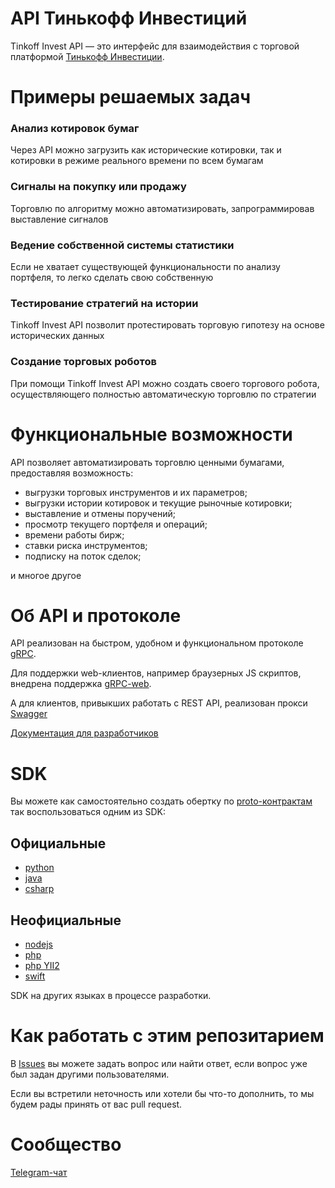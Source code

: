 # API Тинькофф Инвестиций

Tinkoff Invest API — это интерфейс для взаимодействия с торговой платформой [Тинькофф Инвестиции](https://www.tinkoff.ru/invest/).

# Примеры решаемых задач

### Анализ котировок бумаг

Через API можно загрузить как исторические котировки, так и котировки в режиме реального времени по всем бумагам

### Сигналы на покупку или продажу

Торговлю по алгоритму можно автоматизировать, запрограммировав выставление сигналов


### Ведение собственной системы статистики

Если не хватает существующей функциональности по анализу портфеля, то легко сделать свою собственную

### Тестирование стратегий на истории

Tinkoff Invest API позволит протестировать торговую гипотезу на основе исторических данных

### Создание торговых роботов

При помощи Tinkoff Invest API можно создать своего торгового робота, осуществляющего полностью автоматическую торговлю по стратегии


# Функциональные возможности
API позволяет автоматизировать торговлю ценными бумагами, предоставляя возможность:
* выгрузки торговых инструментов и их параметров;
* выгрузки истории котировок и текущие рыночные котировки;
* выставление и отмены поручений;
* просмотр текущего портфеля и операций;
* времени работы бирж;
* ставки риска инструментов;
* подписку на поток сделок;

и многое другое

# Об API и протоколе
API реализован на быстром, удобном и функциональном протоколе [gRPC](https://grpc.io/docs/).

Для поддержки web-клиентов, например браузерных JS скриптов, внедрена поддержка [gRPC-web](https://grpc.io/docs/platforms/web/basics/).

А для клиентов, привыкших работать с REST API, реализован прокси [Swagger](https://tinkoff.github.io/investAPI/swagger-ui/)


[Документация для разработчиков](https://tinkoff.github.io/investAPI/)

# SDK
Вы можете как самостоятельно создать обертку по [proto-контрактам](https://github.com/Tinkoff/investAPI/tree/main/src/docs/contracts) так воспользоваться одним из SDK:

## Официальные
* [python](https://github.com/Tinkoff/invest-python)
* [java](https://github.com/Tinkoff/invest-api-java-sdk)
* [csharp](https://github.com/Tinkoff/invest-api-csharp-sdk)

## Неофициальные
* [nodejs](https://github.com/betslus1/unofficial-tinkoff-invest-api_v2-lazy-sdk-NODEJS)
* [php](https://github.com/metaseller/tinkoff-invest-api-v2-php)
* [php YII2](https://packagist.org/packages/metaseller/tinkoff-invest-api-v2-yii2)
* [swift](https://github.com/JohnReeze/TinkoffInvestSwiftSDK)

SDK на других языках в процессе разработки.


# Как работать с этим репозитарием

В [Issues](https://github.com/Tinkoff/investAPI/issues) вы можете задать вопрос или найти ответ, если вопрос уже был задан другими пользователями.

Если вы встретили неточность или хотели бы что-то дополнить, то мы будем рады принять от вас pull request.

# Сообщество

[Telegram-чат](https://t.me/joinchat/VaW05CDzcSdsPULM)
